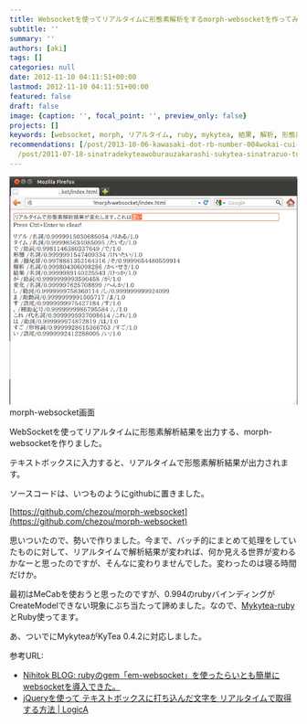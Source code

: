 ```yaml
---
title: Websocketを使ってリアルタイムに形態素解析をするmorph-websocketを作ってみた
subtitle: ''
summary: ''
authors: [aki]
tags: []
categories: null
date: 2012-11-10 04:11:51+00:00
lastmod: 2012-11-10 04:11:51+00:00
featured: false
draft: false
image: {caption: '', focal_point: '', preview_only: false}
projects: []
keywords: [websocket, morph, リアルタイム, ruby, mykytea, 結果, 解析, 形態素解析, kytea, 画面]
recommendations: [/post/2013-10-06-kawasaki-dot-rb-number-004wokai-cui-simasita-number-kwskrb/,
  /post/2011-07-18-sinatradekyteawoburauzakarashi-sukytea-sinatrazuo-tutemita/, /post/2011-09-23-kyteawota-yan-yu-deshi-uratupa-plus-amatome/]
---
```

[![morph-websocket画面](morph-websocket.png)](morph-websocket.png) morph-websocket画面

WebSocketを使ってリアルタイムに形態素解析結果を出力する、morph-websocketを作りました。

テキストボックスに入力すると、リアルタイムで形態素解析結果が出力されます。

ソースコードは、いつものようにgithubに置きました。

[https://github.com/chezou/morph-websocket](https://github.com/chezou/morph-websocket)

思いついたので、勢いで作りました。今まで、バッチ的にまとめて処理をしていたものに対して、リアルタイムで解析結果が変われば、何か見える世界が変わるかなーと思ったのですが、そんなに変わりませんでした。変わったのは寝る時間だけか。

最初はMeCabを使おうと思ったのですが、0.994のrubyバインディングがCreateModelできない現象にぶち当たって諦めました。なので、[Mykytea-ruby](http://chezou.wordpress.com/2011/07/15/kytea%e3%82%92ruby-python%e3%81%8b%e3%82%89%e4%bd%bf%e3%81%88%e3%82%8bmykytea%e3%82%92%e4%bd%9c%e3%81%a3%e3%81%a6%e3%81%bf%e3%81%9f/ "KyTea:京都テキスト解析ツールキット をRuby, Pythonから使えるMykyteaを作ってみた")とRuby使ってます。

あ、ついでにMykyteaがKyTea 0.4.2に対応しました。

参考URL:

- [Nihitok BLOG: rubyのgem「em-websocket」を使ったらいとも簡単にwebsocketを導入できた。](http://nihitok.blogspot.jp/2011/08/rubygemem-websocketwebsocket.html)
- [jQueryを使って テキストボックスに打ち込んだ文字を リアルタイムで取得する方法 | LogicA](http://nihitok.blogspot.jp/2011/08/rubygemem-websocketwebsocket.html)

